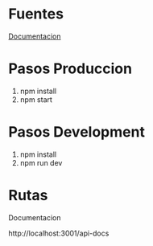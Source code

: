 # Fuentes

[Documentacion](https://mherman.org/blog/swagger-and-nodejs/)

# Pasos Produccion

1. npm install
1. npm start

# Pasos Development

1. npm install
1. npm run dev

# Rutas

Documentacion

http://localhost:3001/api-docs
